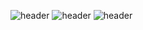 ![header](https://capsule-render.vercel.app/api?type=venom)
![header](https://capsule-render.vercel.app/api?color=auto)
![header](https://capsule-render.vercel.app/api?text=Hello%World!)

<!--
**jjiisoo/jjiisoo** is a ✨ _special_ ✨ repository because its `README.md` (this file) appears on your GitHub profile.

Here are some ideas to get you started:

- 🔭 I’m currently working on ...
- 🌱 I’m currently learning ...
- 👯 I’m looking to collaborate on ...
- 🤔 I’m looking for help with ...
- 💬 Ask me about ...
- 📫 How to reach me: ...
- 😄 Pronouns: ...
- ⚡ Fun fact: ...
-->
